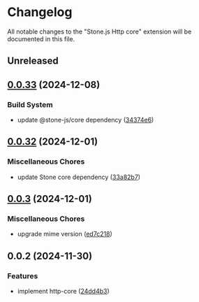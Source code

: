 # Changelog

All notable changes to the "Stone.js Http core" extension will be documented in this file.

## Unreleased


## [0.0.33](https://github.com/stonemjs/http-core/compare/v0.0.32...v0.0.33) (2024-12-08)


### Build System

* update @stone-js/core dependency ([34374e6](https://github.com/stonemjs/http-core/commit/34374e6c4f2f644afedac48ffd94e75996e1eca3))

## [0.0.32](https://github.com/stonemjs/http-core/compare/v0.0.3...v0.0.32) (2024-12-01)


### Miscellaneous Chores

* update Stone core dependency ([33a82b7](https://github.com/stonemjs/http-core/commit/33a82b77e98ade423889148c13f25ccd40b75c8a))

## [0.0.3](https://github.com/stonemjs/http-core/compare/v0.0.2...v0.0.3) (2024-12-01)


### Miscellaneous Chores

* upgrade mime version ([ed7c218](https://github.com/stonemjs/http-core/commit/ed7c2187bd85b6877da7cd9f8c94448716446e07))

## 0.0.2 (2024-11-30)


### Features

* implement http-core ([24dd4b3](https://github.com/stonemjs/http-core/commit/24dd4b3f1e59fc19fb65fa5316121fe4b68e4f41))
